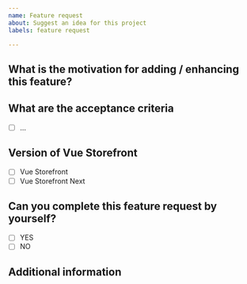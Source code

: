 ```yaml
---
name: Feature request
about: Suggest an idea for this project
labels: feature request

---
```


## What is the motivation for adding / enhancing this feature?
<!-- Describe the motivation or the concrete use case for new feature or why one of current ones should be enhanced. -->


## What are the acceptance criteria 
<!-- List the acceptance criteria for this task in a form of a list. -->

- [ ] ...

## Version of Vue Storefront
<!-- Is it next or current VSF -->
- [ ] Vue Storefront
- [ ] Vue Storefront Next

## Can you complete this feature request by yourself?

- [ ] YES
- [ ] NO

## Additional information
<!-- If you think that any additional information would be useful please provide them here. -->

